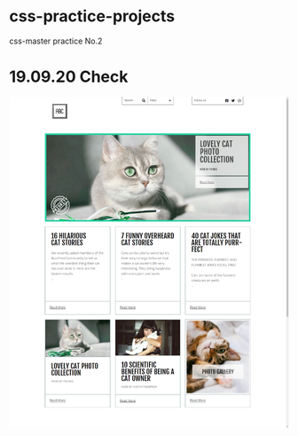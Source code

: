 # css-practice-projects
css-master practice No.2

# 19.09.20 Check

<img src="./19-09-20 check.png">
